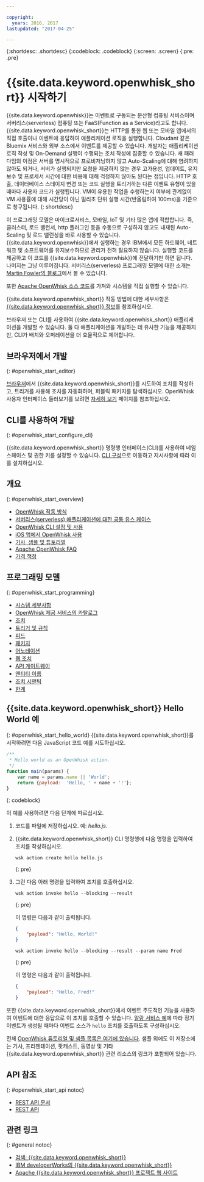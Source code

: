 ```yaml
---

copyright:
  years: 2016, 2017
lastupdated: "2017-04-25"

---
```


{:shortdesc: .shortdesc}
{:codeblock: .codeblock}
{:screen: .screen}
{:pre: .pre}

# {{site.data.keyword.openwhisk_short}} 시작하기


{{site.data.keyword.openwhisk}}는 이벤트로 구동되는 분산형 컴퓨팅 서비스이며 서버리스(serverless) 컴퓨팅 또는 FaaS(Function as a Service)라고도 합니다. {{site.data.keyword.openwhisk_short}}는 HTTP를 통한 웹 또는 모바일 앱에서의 직접 호출이나 이벤트에 응답하여 애플리케이션 로직을 실행합니다. Cloudant 같은 Bluemix 서비스와 외부 소스에서 이벤트를 제공할 수 있습니다. 개발자는 애플리케이션 로직 작성 및 On-Demand 실행이 수행되는 조치 작성에 집중할 수 있습니다. 새 패러다임의 이점은 서버를 명시적으로 프로비저닝하지 않고 Auto-Scaling에 대해 염려하지 않아도 되거나, 서버가 실행되지만 요청을 제공하지 않는 경우 고가용성, 업데이트, 유지보수 및 프로세서 시간에 대한 비용에 대해 걱정하지 않아도 된다는 점입니다.
HTTP 호출, 데이터베이스 스테이지 변경 또는 코드 실행을 트리거하는 다른 이벤트 유형이 있을 때마다 사용자 코드가 실행됩니다.
VM이 유용한 작업을 수행하는지 여부에 관계없이 VM 사용률에 대해 시간당이 아닌 밀리초 단위 실행 시간(반올림하여 100ms)을 기준으로 청구됩니다.
{: shortdesc}

이 프로그래밍 모델은 마이크로서비스, 모바일, IoT 및 기타 많은 앱에 적합합니다. 즉, 클러스터, 로드 밸런서, http 플러그인 등을 수동으로 구성하지 않고도 내재된 Auto-Scaling 및 로드 밸런싱을 바로 사용할 수 있습니다. {{site.data.keyword.openwhisk}}에서 실행하는 경우 IBM에서 모든 하드웨어, 네트워크 및 소프트웨어를 유지보수하므로 관리가 전혀 필요하지 않습니다. 실행할 코드를 제공하고 이 코드를 {{site.data.keyword.openwhisk}}에 전달하기만 하면 됩니다. 나머지는 그냥 이루어집니다. 서버리스(serverless) 프로그래밍 모델에 대한 소개는 [Martin Fowler의 블로그](https://martinfowler.com/articles/serverless.html)에서 볼 수 있습니다.

또한 [Apache OpenWhisk 소스 코드](https://github.com/openwhisk/openwhisk)를 가져와 시스템을 직접 실행할 수 있습니다.

{{site.data.keyword.openwhisk_short}} 작동 방법에 대한 세부사항은 [{{site.data.keyword.openwhisk_short}} 정보](./openwhisk_about.html)를 참조하십시오.

브라우저 또는 CLI를 사용하여 {{site.data.keyword.openwhisk_short}} 애플리케이션을 개발할 수 있습니다.
둘 다 애플리케이션을 개발하는 데 유사한 기능을 제공하지만, CLI가 배치와 오퍼레이션을 더 효율적으로 제어합니다.

## 브라우저에서 개발
{: #openwhisk_start_editor}

[브라우저](https://console.{DomainName}/openwhisk/editor)에서 {{site.data.keyword.openwhisk_short}}를 시도하여 조치를 작성하고, 트리거를 사용해 조치를 자동화하며, 퍼블릭 패키지를 탐색하십시오.
OpenWhisk 사용자 인터페이스 둘러보기를 보려면 [자세히 보기](https://console.{DomainName}/openwhisk/learn) 페이지를 참조하십시오.

## CLI를 사용하여 개발
{: #openwhisk_start_configure_cli}

{{site.data.keyword.openwhisk_short}} 명령행 인터페이스(CLI)를 사용하여 네임스페이스 및 권한 키를 설정할 수 있습니다.
[CLI 구성](https://console.{DomainName}/openwhisk/cli)으로 이동하고 지시사항에 따라 이를 설치하십시오. 

## 개요
{: #openwhisk_start_overview}
- [OpenWhisk 작동 방식](./openwhisk_about.html)
- [서버리스(serverless) 애플리케이션에 대한 공통 유스 케이스](./openwhisk_use_cases.html)
- [OpenWhisk CLI 설정 및 사용](./openwhisk_cli.html)
- [iOS 앱에서 OpenWhisk 사용](./openwhisk_mobile_sdk.html)
- [기사, 샘플 및 튜토리얼](https://github.com/openwhisk/openwhisk-external-resources)
- [Apache OpenWhisk FAQ](http://openwhisk.org/faq)
- [가격 책정](https://console.ng.bluemix.net/openwhisk/learn/pricing)

## 프로그래밍 모델
{: #openwhisk_start_programming}
- [시스템 세부사항](./openwhisk_reference.html)
- [OpenWhisk 제공 서비스의 카탈로그](./openwhisk_catalog.html)
- [조치](./openwhisk_actions.html)
- [트리거 및 규칙](./openwhisk_triggers_rules.html)
- [피드](./openwhisk_feeds.html)
- [패키지](./openwhisk_packages.html)
- [어노테이션](./openwhisk_annotations.html)
- [웹 조치](./openwhisk_webactions.html)
- [API 게이트웨이](./openwhisk_apigateway.html)
- [엔티티 이름](./openwhisk_reference.html#openwhisk_entities)
- [조치 시맨틱](./openwhisk_reference.html#openwhisk_semantics)
- [한계](./openwhisk_reference.html#openwhisk_syslimits)

## {{site.data.keyword.openwhisk_short}} Hello World 예
{: #openwhisk_start_hello_world}
{{site.data.keyword.openwhisk_short}}를 시작하려면 다음 JavaScript 코드 예를 시도하십시오.

```javascript
/**
 * Hello world as an OpenWhisk action.
 */
function main(params) {
    var name = params.name || 'World';
    return {payload:  'Hello, ' + name + '!'};
}
```
{: codeblock}

이 예를 사용하려면 다음 단계에 따르십시오.

1. 코드를 파일에 저장하십시오. 예: *hello.js*.

2. {{site.data.keyword.openwhisk_short}} CLI 명령행에 다음 명령을 입력하여 조치를 작성하십시오.

    ```
    wsk action create hello hello.js
    ```
    {: pre}

3. 그런 다음 아래 명령을 입력하여 조치를 호출하십시오.

    ```
    wsk action invoke hello --blocking --result
    ```
    {: pre}  

    이 명령은 다음과 같이 출력됩니다.

    ```json
    {
        "payload": "Hello, World!"
    }
    ```
    
    ```
    wsk action invoke hello --blocking --result --param name Fred
    ```
    {: pre}  

    이 명령은 다음과 같이 출력됩니다.

    ```json
    {
        "payload": "Hello, Fred!"
    }
    ```

또한 {{site.data.keyword.openwhisk_short}}에서 이벤트 주도적인 기능을 사용하여 이벤트에 대한 응답으로 이 조치를 호출할 수 있습니다. [알람 서비스 예](./openwhisk_packages.html#openwhisk_packages_trigger)에 따라 정기 이벤트가 생성될 때마다 이벤트 소스가 `hello` 조치를 호출하도록 구성하십시오.

전체 [OpenWhisk 튜토리얼 및 샘플 목록은 여기에 있습니다](https://github.com/openwhisk/openwhisk-external-resources#sample-applications). 샘플 외에도 이 저장소에는 기사, 프리젠테이션, 팟캐스트, 동영상 및 기타 {{site.data.keyword.openwhisk_short}} 관련 리소스의 링크가 포함되어 있습니다.

## API 참조
{: #openwhisk_start_api notoc}
* [REST API 문서](./openwhisk_reference.html#openwhisk_ref_restapi)
* [REST API](https://console.{DomainName}/apidocs/98)

## 관련 링크
{: #general notoc}
* [검색: {{site.data.keyword.openwhisk_short}}](http://www.ibm.com/cloud-computing/bluemix/openwhisk/)
* [IBM developerWorks의 {{site.data.keyword.openwhisk_short}}](https://developer.ibm.com/openwhisk/)
* [Apache {{site.data.keyword.openwhisk_short}} 프로젝트 웹 사이트](http://openwhisk.org)
